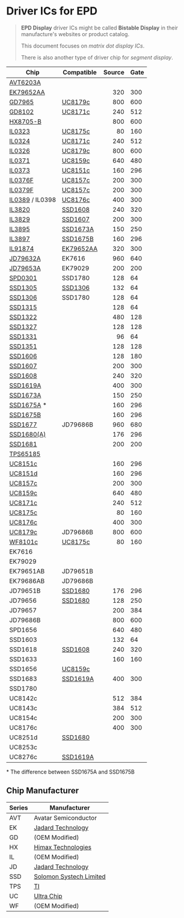 # Driver ICs for EPD

> **EPD Display** driver ICs might be called **Bistable Display** in their manufacture's websites or product catalog.
>
> This document focuses on _matrix dot display ICs_.
>
> There is also another type of driver chip for _segment display_.

| Chip                          | Compatible                 | Source | Gate |
| ----------------------------- | -------------------------- | -----: | ---- |
| [AVT6203A](AVT6203A.pdf)      |                            |        |      |
| [EK79652AA](EK79652AA.pdf)    |                            |    320 | 300  |
| [GD7965](GD7965.pdf)          | [UC8179c](UC8179c.pdf)     |    800 | 600  |
| [GD8102](GD8102.pdf)          | [UC8171c](UC8171c.pdf)     |    240 | 512  |
| [HX8705-B](HX8705-B.pdf)      |                            |    800 | 600  |
| [IL0323](IL0323.pdf)          | [UC8175c](UC8175c.pdf)     |     80 | 160  |
| [IL0324](IL0324.pdf)          | [UC8171c](UC8171c.pdf)     |    240 | 512  |
| [IL0326](IL0326.pdf)          | [UC8179c](UC8179c.pdf)     |    800 | 600  |
| [IL0371](IL0371.pdf)          | [UC8159c](UC8159c.pdf)     |    640 | 480  |
| [IL0373](IL0373.pdf)          | [UC8151c](UC8151c.pdf)     |    160 | 296  |
| [IL0376F](IL0376F.pdf)        | [UC8157c](UC8157c.pdf)     |    200 | 300  |
| [IL0379F](IL0379F.pdf)        | [UC8157c](UC8157c.pdf)     |    200 | 300  |
| [IL0389](IL0389.pdf) / IL0398 | [UC8176c](UC8176c.pdf)     |    400 | 300  |
| [IL3820](IL3820.pdf)          | [SSD1608](SSD1608.pdf)     |    240 | 320  |
| [IL3829](IL3829.pdf)          | [SSD1607](SSD1607.pdf)     |    200 | 300  |
| [IL3895](IL3895.pdf)          | [SSD1673A](SSD1673A.pdf)   |    150 | 250  |
| [IL3897](IL3897.pdf)          | [SSD1675B](SSD1675B.pdf)   |    160 | 296  |
| [IL91874](IL91874.pdf)        | [EK79652AA](EK79652AA.pdf) |    320 | 300  |
| [JD79632A](JD79632A.pdf)      | EK7616                     |    960 | 640  |
| [JD79653A](JD79653A.pdf)      | EK79029                    |    200 | 200  |
| [SPD0301](SPD0301.pdf)        | SSD1780                    |    128 | 64   |
| [SSD1305](SSD1305.pdf)        | [SSD1306](SSD1306.pdf)     |    132 | 64   |
| [SSD1306](SSD1306.pdf)        | SSD1780                    |    128 | 64   |
| [SSD1315](SSD1315.pdf)        |                            |    128 | 64   |
| [SSD1322](SSD1322.pdf)        |                            |    480 | 128  |
| [SSD1327](SSD1327.pdf)        |                            |    128 | 128  |
| [SSD1331](SSD1331.pdf)        |                            |     96 | 64   |
| [SSD1351](SSD1351.pdf)        |                            |    128 | 128  |
| [SSD1606](SSD1606.pdf)        |                            |    128 | 180  |
| [SSD1607](SSD1607.pdf)        |                            |    200 | 300  |
| [SSD1608](SSD1608.pdf)        |                            |    240 | 320  |
| [SSD1619A](SSD1619A.pdf)      |                            |    400 | 300  |
| [SSD1673A](SSD1673A.pdf)      |                            |    150 | 250  |
| [SSD1675A](SSD1675A.pdf) \*   |                            |    160 | 296  |
| [SSD1675B](SSD1675B.pdf)      |                            |    160 | 296  |
| [SSD1677](SSD1677.pdf)        | JD79686B                   |    960 | 680  |
| [SSD1680(A)](SSD1680.pdf)     |                            |    176 | 296  |
| [SSD1681](SSD1681.pdf)        |                            |    200 | 200  |
| [TPS65185](TPS65185.pdf)      |                            |        |      |
| [UC8151c](UC8151c.pdf)        |                            |    160 | 296  |
| [UC8151d](UC8151d.pdf)        |                            |    160 | 296  |
| [UC8157c](UC8157c.pdf)        |                            |    200 | 300  |
| [UC8159c](UC8159c.pdf)        |                            |    640 | 480  |
| [UC8171c](UC8171c.pdf)        |                            |    240 | 512  |
| [UC8175c](UC8175c.pdf)        |                            |     80 | 160  |
| [UC8176c](UC8176c.pdf)        |                            |    400 | 300  |
| [UC8179c](UC8179c.pdf)        | JD79686B                   |    800 | 600  |
| [WF8101c](WF8101c.pdf)        | [UC8175c](UC8175c.pdf)     |     80 | 160  |
| EK7616                        |                            |        |      |
| EK79029                       |                            |        |      |
| EK79651AB                     | JD79651B                   |        |      |
| EK79686AB                     | JD79686B                   |        |      |
| JD79651B                      | [SSD1680](SSD1680.pdf)     |    176 | 296  |
| JD79656                       | [SSD1680](SSD1680.pdf)     |    128 | 250  |
| JD79657                       |                            |    200 | 384  |
| JD79686B                      |                            |    800 | 600  |
| SPD1656                       |                            |    640 | 480  |
| SSD1603                       |                            |    132 | 64   |
| SSD1618                       | [SSD1608](SSD1608.pdf)     |    240 | 320  |
| SSD1633                       |                            |    160 | 160  |
| SSD1656                       | [UC8159c](UC8159c.pdf)     |        |      |
| SSD1683                       | [SSD1619A](SSD1619A.pdf)   |    400 | 300  |
| SSD1780                       |                            |        |      |
| UC8142c                       |                            |    512 | 384  |
| UC8143c                       |                            |    384 | 512  |
| UC8154c                       |                            |    200 | 300  |
| UC8176c                       |                            |    400 | 300  |
| UC8251d                       | [SSD1680](SSD1680.pdf)     |        |      |
| UC8253c                       |                            |        |      |
| UC8276c                       | [SSD1619A](SSD1619A.pdf)   |        |      |

\* The difference between SSD1675A and SSD1675B

## Chip Manufacturer

| Series | Manufacturer                                               |
| ------ | ---------------------------------------------------------- |
| AVT    | Avatar Semiconductor                                       |
| EK     | [Jadard Technology][jadard]                                |
| GD     | (OEM Modified)                                             |
| HX     | [Himax Technologies](https://www.himax.com.tw)             |
| IL     | (OEM Modified)                                             |
| JD     | [Jadard Technology][jadard]                                |
| SSD    | [Solomon Systech Limited](https://www.solomon-systech.com) |
| TPS    | [TI](https://www.ti.com)                                   |
| UC     | [Ultra Chip](http://www.ultrachip.com)                     |
| WF     | (OEM Modified)                                             |

[jadard]: http://tdytech.com
